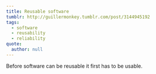 ```yaml
---
title: Reusable software
tumblr: http://guillermonkey.tumblr.com/post/3144945192
tags:
  - software
  - reusability
  - reliability
quote:
  author: null
---
```


Before software can be reusable it first has to be usable.
